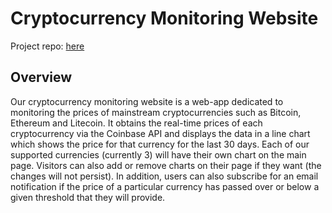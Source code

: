 # Cryptocurrency Monitoring Website

Project repo: [here](https://github.com/Dingchang/cryptocurrencyWeb/tree/master/crypto_tracker)

## Overview
Our cryptocurrency monitoring website is a web-app dedicated to monitoring the prices of mainstream cryptocurrencies such as Bitcoin, Ethereum and Litecoin. It obtains the real-time prices of each cryptocurrency via the Coinbase API and displays the data in a line chart which shows the price for that currency for the last 30 days. Each of our supported currencies (currently 3) will have their own chart on the main page. Visitors can also add or remove charts on their page if they want (the changes will not persist). In addition, users can also subscribe for an email notification if the price of a particular currency has passed over or below a given threshold that they will provide.
